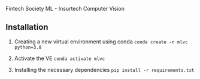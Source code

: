 Fintech Society ML - Insurtech Computer Vision

## Installation

1. Creating a new virtual environment using conda ```conda create -n mlvc python=3.8```

2. Activate the VE ```conda activate mlvc```

3. Installing the necessary dependencies ```pip install -r requirements.txt```

